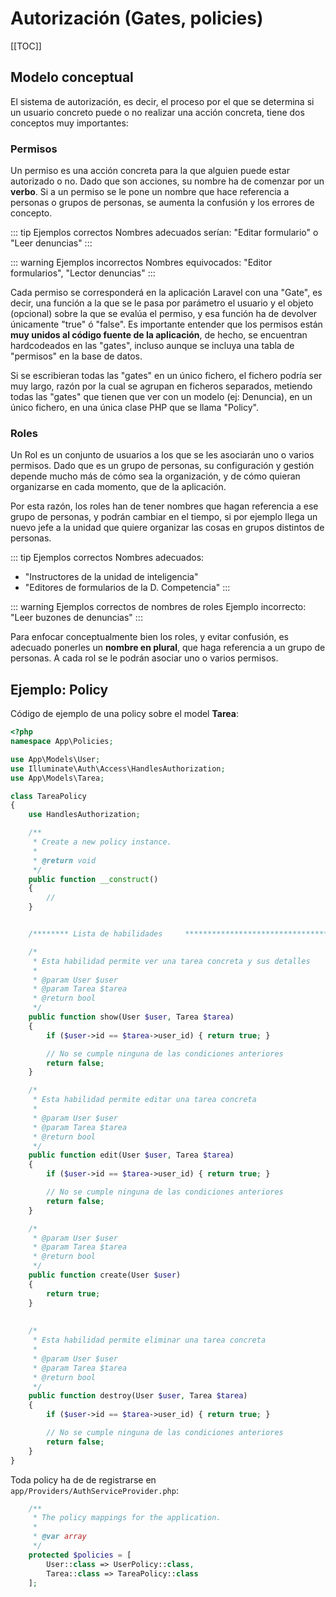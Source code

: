 # Autorización (Gates, policies)


[[TOC]]


## Modelo conceptual

El sistema de autorización, es decir, el proceso por el que se determina si un usuario concreto puede o no realizar
una acción concreta, tiene dos conceptos muy importantes:


### Permisos

Un permiso es una acción concreta para la que alguien puede estar autorizado o no. Dado que son acciones,
su nombre ha de comenzar por un **verbo**. Si a un permiso se le pone un nombre que hace referencia a personas o grupos de 
personas, se aumenta la confusión y los errores de concepto.

::: tip Ejemplos correctos
Nombres adecuados serían: "Editar formulario" o "Leer denuncias"
:::

::: warning Ejemplos incorrectos
Nombres equivocados: "Editor formularios", "Lector denuncias" 
:::

Cada permiso se corresponderá en la aplicación Laravel con una "Gate", es decir, una función a la que se le pasa
por parámetro el usuario y el objeto (opcional) sobre la que se evalúa el permiso, y esa función ha de devolver únicamente "true" ó "false".
Es importante entender que los permisos están **muy unidos al código fuente de la aplicación**, de hecho, se encuentran hardcodeados
en las "gates", incluso aunque se incluya una tabla de "permisos" en la base de datos.

Si se escribieran todas las "gates" en un único fichero, el fichero podría ser muy largo, razón por la cual se agrupan
en ficheros separados, metiendo todas las "gates" que tienen que ver con un modelo (ej: Denuncia), en un único fichero, en una única
clase PHP que se llama "Policy".


### Roles

Un Rol es un conjunto de usuarios a los que se les asociarán uno o varios permisos. Dado que es un grupo de
personas, su configuración y gestión depende mucho más de cómo sea la organización, y de cómo quieran organizarse
en cada momento, que de la aplicación. 

Por esta razón, los roles han de tener nombres que hagan referencia a ese grupo de personas, y podrán cambiar en el tiempo, si por
ejemplo llega un nuevo jefe a la unidad que quiere organizar las cosas en grupos distintos de personas.

::: tip Ejemplos correctos
Nombres adecuados: 
- "Instructores de la unidad de inteligencia"
- "Editores de formularios de la D. Competencia"
:::

::: warning Ejemplos correctos de nombres de roles
Ejemplo incorrecto: "Leer buzones de denuncias"
:::

Para enfocar conceptualmente bien los roles, y evitar confusión, es adecuado ponerles un **nombre en plural**, que haga referencia
a un grupo de personas. A cada rol se le podrán asociar uno o varios permisos.



## Ejemplo: Policy

Código de ejemplo de una policy sobre el model **Tarea**:

```php
<?php
namespace App\Policies;

use App\Models\User;
use Illuminate\Auth\Access\HandlesAuthorization;
use App\Models\Tarea;

class TareaPolicy
{
    use HandlesAuthorization;

    /**
     * Create a new policy instance.
     *
     * @return void
     */
    public function __construct()
    {
        //
    }


    /******** Lista de habilidades     *******************************************************/

    /*
     * Esta habilidad permite ver una tarea concreta y sus detalles
     *
     * @param User $user
     * @param Tarea $tarea
     * @return bool
     */
    public function show(User $user, Tarea $tarea)
    {
        if ($user->id == $tarea->user_id) { return true; }                  // La tarea es mía

        // No se cumple ninguna de las condiciones anteriores
        return false;
    }

    /*
     * Esta habilidad permite editar una tarea concreta
     *
     * @param User $user
     * @param Tarea $tarea
     * @return bool
     */
    public function edit(User $user, Tarea $tarea)
    {
        if ($user->id == $tarea->user_id) { return true; }                  // La tarea es mía

        // No se cumple ninguna de las condiciones anteriores
        return false;
    }

    /*
     * @param User $user
     * @param Tarea $tarea
     * @return bool
     */
    public function create(User $user)
    {
        return true;
    }
    
    
    /*
     * Esta habilidad permite eliminar una tarea concreta
     *
     * @param User $user
     * @param Tarea $tarea
     * @return bool
     */
    public function destroy(User $user, Tarea $tarea)
    {
        if ($user->id == $tarea->user_id) { return true; }                  // La tarea es mía

        // No se cumple ninguna de las condiciones anteriores
        return false;
    }
}
```

Toda policy ha de de registrarse en ```app/Providers/AuthServiceProvider.php```:

```php
    /**
     * The policy mappings for the application.
     *
     * @var array
     */
    protected $policies = [
        User::class => UserPolicy::class,
        Tarea::class => TareaPolicy::class
    ];
```


